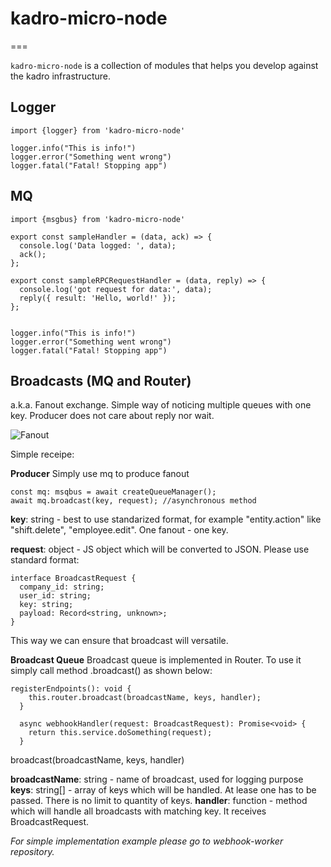 # kadro-micro-node
===

`kadro-micro-node` is a collection of modules that helps you develop against the kadro infrastructure.


## Logger
```
import {logger} from 'kadro-micro-node'

logger.info("This is info!")
logger.error("Something went wrong")
logger.fatal("Fatal! Stopping app")
```


## MQ
```
import {msgbus} from 'kadro-micro-node'

export const sampleHandler = (data, ack) => {
  console.log('Data logged: ', data);
  ack();
};

export const sampleRPCRequestHandler = (data, reply) => {
  console.log('got request for data:', data);
  reply({ result: 'Hello, world!' });
};


logger.info("This is info!")
logger.error("Something went wrong")
logger.fatal("Fatal! Stopping app")
```

## Broadcasts (MQ and Router)

a.k.a. Fanout exchange. Simple way of noticing multiple queues with one key. Producer does not care about reply nor wait.

![Fanout](https://www.cloudamqp.com/img/blog/fanout-exchange.png)

Simple receipe:

**Producer**
Simply use mq to produce fanout

```typescript=
const mq: msqbus = await createQueueManager();
await mq.broadcast(key, request); //asynchronous method
```
**key**: string - best to use standarized format, for example "entity.action" like "shift.delete", "employee.edit". One fanout - one key.

**request**: object - JS object which will be converted to JSON. Please use standard format:
```typescript=
interface BroadcastRequest {
  company_id: string;
  user_id: string;
  key: string;
  payload: Record<string, unknown>;
}
```
This way we can ensure that broadcast will versatile.


**Broadcast Queue**
Broadcast queue is implemented in Router. To use it simply call method .broadcast() as shown below:
```typescript=
registerEndpoints(): void {
    this.router.broadcast(broadcastName, keys, handler);
  }

  async webhookHandler(request: BroadcastRequest): Promise<void> {
    return this.service.doSomething(request);
  }
```

broadcast(broadcastName, keys, handler)

**broadcastName**: string - name of broadcast, used for logging purpose
**keys**: string[] - array of keys which will be handled. At lease one has to be passed. There is no limit to quantity of keys.
**handler**: function - method which will handle all broadcasts with matching key. It receives BroadcastRequest. 

*For simple implementation example please go to webhook-worker repository.*
